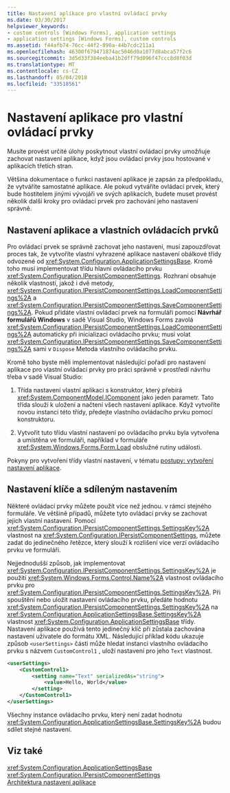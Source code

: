 ```yaml
---
title: Nastavení aplikace pro vlastní ovládací prvky
ms.date: 03/30/2017
helpviewer_keywords:
- custom controls [Windows Forms], application settings
- application settings [Windows Forms], custom controls
ms.assetid: f44afb74-76cc-44f2-890a-44b7cdc211a1
ms.openlocfilehash: 46300f679471874ac5046d0a1077d8abca57f2c6
ms.sourcegitcommit: 3d5d33f384eeba41b2dff79d096f47ccc8d8f03d
ms.translationtype: MT
ms.contentlocale: cs-CZ
ms.lasthandoff: 05/04/2018
ms.locfileid: "33518561"
---
```

# <a name="application-settings-for-custom-controls"></a>Nastavení aplikace pro vlastní ovládací prvky
Musíte provést určité úlohy poskytnout vlastní ovládací prvky umožňuje zachovat nastavení aplikace, když jsou ovládací prvky jsou hostované v aplikacích třetích stran.  
  
 Většina dokumentace o funkci nastavení aplikace je zapsán za předpokladu, že vytváříte samostatné aplikace. Ale pokud vytváříte ovládací prvek, který bude hostitelem jinými vývojáři ve svých aplikacích, budete muset provést několik další kroky pro ovládací prvek pro zachování jeho nastavení správně.  
  
## <a name="application-settings-and-custom-controls"></a>Nastavení aplikace a vlastních ovládacích prvků  
 Pro ovládací prvek se správně zachovat jeho nastavení, musí zapouzdřovat proces tak, že vytvoříte vlastní vyhrazené aplikace nastavení obálkové třídy odvozené od <xref:System.Configuration.ApplicationSettingsBase>. Kromě toho musí implementovat třídu hlavní ovládacího prvku <xref:System.Configuration.IPersistComponentSettings>. Rozhraní obsahuje několik vlastností, jakož i dvě metody, <xref:System.Configuration.IPersistComponentSettings.LoadComponentSettings%2A> a <xref:System.Configuration.IPersistComponentSettings.SaveComponentSettings%2A>. Pokud přidáte vlastní ovládací prvek na formuláři pomocí **Návrhář formulářů Windows** v sadě Visual Studio, Windows Forms zavolá <xref:System.Configuration.IPersistComponentSettings.LoadComponentSettings%2A> automaticky při inicializaci ovládacího prvku; musí volat <xref:System.Configuration.IPersistComponentSettings.SaveComponentSettings%2A> sami v `Dispose` Metoda vlastního ovládacího prvku.  
  
 Kromě toho byste měli implementovat následující pořadí pro nastavení aplikace pro vlastní ovládací prvky pro práci správně v prostředí návrhu třeba v sadě Visual Studio:  
  
1.  Třída nastavení vlastní aplikaci s konstruktor, který přebírá <xref:System.ComponentModel.IComponent> jako jeden parametr. Tato třída slouží k uložení a načtení všech nastavení aplikace. Když vytvoříte novou instanci této třídy, předejte vlastního ovládacího prvku pomocí konstruktoru.  
  
2.  Vytvořit tuto třídu vlastní nastavení po ovládacího prvku byla vytvořena a umístěna ve formuláři, například v formuláře <xref:System.Windows.Forms.Form.Load> obslužné rutiny události.  
  
 Pokyny pro vytvoření třídy vlastní nastavení, v tématu [postupy: vytvoření nastavení aplikace](../../../../docs/framework/winforms/advanced/how-to-create-application-settings.md).  
  
## <a name="settings-keys-and-shared-settings"></a>Nastavení klíče a sdíleným nastavením  
 Některé ovládací prvky můžete použít více než jednou. v rámci stejného formuláře. Ve většině případů, můžete tyto ovládací prvky se zachovat jejich vlastní nastavení. Pomocí <xref:System.Configuration.IPersistComponentSettings.SettingsKey%2A> vlastnost na <xref:System.Configuration.IPersistComponentSettings>, můžete zadat do jedinečného řetězce, který slouží k rozlišení více verzí ovládacího prvku ve formuláři.  
  
 Nejjednodušší způsob, jak implementovat <xref:System.Configuration.IPersistComponentSettings.SettingsKey%2A> je použití <xref:System.Windows.Forms.Control.Name%2A> vlastnost ovládacího prvku pro <xref:System.Configuration.IPersistComponentSettings.SettingsKey%2A>. Při spouštění nebo uložit nastavení ovládacího prvku, předáte hodnotu <xref:System.Configuration.IPersistComponentSettings.SettingsKey%2A> na <xref:System.Configuration.ApplicationSettingsBase.SettingsKey%2A> vlastnost <xref:System.Configuration.ApplicationSettingsBase> třídy. Nastavení aplikace používá tento jedinečný klíč při zůstala zachována nastavení uživatele do formátu XML. Následující příklad kódu ukazuje způsob `<userSettings>` části může hledat instanci vlastního ovládacího prvku s názvem `CustomControl1` , uloží nastavení pro jeho `Text` vlastnost.  
  
```xml  
<userSettings>  
    <CustomControl1>  
        <setting name="Text" serializedAs="string">  
            <value>Hello, World</value>  
        </setting>  
    </CustomControl1>  
</userSettings>  
```  
  
 Všechny instance ovládacího prvku, který není zadat hodnotu <xref:System.Configuration.ApplicationSettingsBase.SettingsKey%2A> budou sdílet stejné nastavení.  
  
## <a name="see-also"></a>Viz také  
 <xref:System.Configuration.ApplicationSettingsBase>  
 <xref:System.Configuration.IPersistComponentSettings>  
 [Architektura nastavení aplikace](../../../../docs/framework/winforms/advanced/application-settings-architecture.md)
